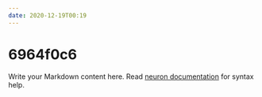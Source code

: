 ```yaml
---
date: 2020-12-19T00:19
---
```


# 6964f0c6

Write your Markdown content here. Read [neuron documentation](https://neuron.zettel.page/2011404.html) for syntax help.

